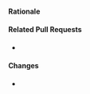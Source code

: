 #### Rationale
<!-- Rationale describing why this pull request is needed, what behavior it's adding/changing/removing, etc. (replace this comment) -->

#### Related Pull Requests
* <!-- list of links to related pull requests (replace this comment) -->

#### Changes
* <!-- list of descriptions of changes that are worth noting (replace this comment) -->
